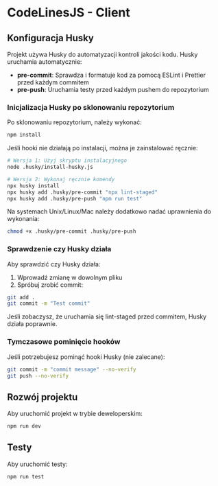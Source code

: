 # CodeLinesJS - Client

## Konfiguracja Husky

Projekt używa Husky do automatyzacji kontroli jakości kodu. Husky uruchamia automatycznie:

- **pre-commit**: Sprawdza i formatuje kod za pomocą ESLint i Prettier przed każdym commitem
- **pre-push**: Uruchamia testy przed każdym pushem do repozytorium

### Inicjalizacja Husky po sklonowaniu repozytorium

Po sklonowaniu repozytorium, należy wykonać:

```bash
npm install
```

Jeśli hooki nie działają po instalacji, można je zainstalować ręcznie:

```bash
# Wersja 1: Użyj skryptu instalacyjnego
node .husky/install-husky.js

# Wersja 2: Wykonaj ręcznie komendy
npx husky install
npx husky add .husky/pre-commit "npx lint-staged"
npx husky add .husky/pre-push "npm run test"
```

Na systemach Unix/Linux/Mac należy dodatkowo nadać uprawnienia do wykonania:

```bash
chmod +x .husky/pre-commit .husky/pre-push
```

### Sprawdzenie czy Husky działa

Aby sprawdzić czy Husky działa:

1. Wprowadź zmianę w dowolnym pliku
2. Spróbuj zrobić commit:
```bash
git add .
git commit -m "Test commit"
```

Jeśli zobaczysz, że uruchamia się lint-staged przed commitem, Husky działa poprawnie.

### Tymczasowe pominięcie hooków

Jeśli potrzebujesz pominąć hooki Husky (nie zalecane):

```bash
git commit -m "commit message" --no-verify
git push --no-verify
```

## Rozwój projektu

Aby uruchomić projekt w trybie deweloperskim:

```bash
npm run dev
```

## Testy

Aby uruchomić testy:

```bash
npm run test
``` 